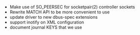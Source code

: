 * Make use of SO_PEERSEC for socketpair(2) controller sockets
* Rewrite MATCH API to be more convenient to use
* update driver to new dbus-spec extensions
* support inotify on XML configuration
* document journal KEYS that we use